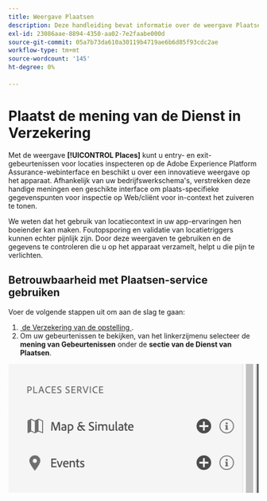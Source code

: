 ```yaml
---
title: Weergave Plaatsen
description: Deze handleiding bevat informatie over de weergave Plaatsen in Adobe Experience Platform Assurance.
exl-id: 23086aae-8894-4350-aa02-7e2faabe000d
source-git-commit: 05a7b73da610a30119b4719ae6b6d85f93cdc2ae
workflow-type: tm+mt
source-wordcount: '145'
ht-degree: 0%

---
```


# Plaatst de mening van de Dienst in Verzekering

Met de weergave **[!UICONTROL Places]** kunt u entry- en exit-gebeurtenissen voor locaties inspecteren op de Adobe Experience Platform Assurance-webinterface en beschikt u over een innovatieve weergave op het apparaat. Afhankelijk van uw bedrijfswerkschema&#39;s, verstrekken deze handige meningen een geschikte interface om plaats-specifieke gegevenspunten voor inspectie op Web/cliënt voor in-context het zuiveren te tonen.

We weten dat het gebruik van locatiecontext in uw app-ervaringen hen boeiender kan maken. Foutopsporing en validatie van locatietriggers kunnen echter pijnlijk zijn. Door deze weergaven te gebruiken en de gegevens te controleren die u op het apparaat verzamelt, helpt u die pijn te verlichten.

## Betrouwbaarheid met Plaatsen-service gebruiken

Voer de volgende stappen uit om aan de slag te gaan:

1. [&#x200B; de Verzekering van de opstelling &#x200B;](../tutorials/implement-assurance.md).
2. Om uw gebeurtenissen te bekijken, van het linkerzijmenu selecteer de **mening van Gebeurtenissen** onder de **sectie van de Dienst van Plaatsen**.

![](./images/places-service/places-view.png)
